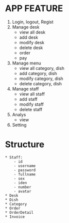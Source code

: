 # APP FEATURE

1. Login, logout, Regist
2. Manage desk
    - view all desk
    - add desk
    - modify desk
    - delete desk
    - order
    - pay
3. Manage menu
    - view all category, dish
    - add category, dish
    - modify category, dish
    - delete category, dish
4. Manage staff
    - view all staff
    - add staff
    - modify staff
    - delete staff
5. Analys
    - view
6. Setting

# Structure
    * Staff:
        - id
        - username
        - password
        - fullname
        - sex
        - iden
        - number
        - avatar
    * Desk
    * Dish
    * Category
    * Order
    * OrderDetail
    * Invoice
